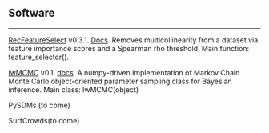 ## Software

---

[RecFeatureSelect](https://pypi.org/project/RecFeatureSelect/) v0.3.1. [Docs](https://github.com/daniel-furman/RecFeatureSelect). Removes multicollinearity from a dataset via feature importance scores and a Spearman rho threshold. Main function: feature_selector().

[lwMCMC](https://pypi.org/project/lwMCMC/) v0.1. [docs](https://github.com/daniel-furman/lwMCMC). A numpy-driven implementation of Markov Chain Monte Carlo object-oriented parameter sampling class for Bayesian inference. Main class: lwMCMC(object)

PySDMs (to come)

SurfCrowds(to come)
